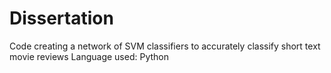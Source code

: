 # Dissertation
Code creating a network of SVM classifiers to accurately classify short text movie reviews
Language used: Python
